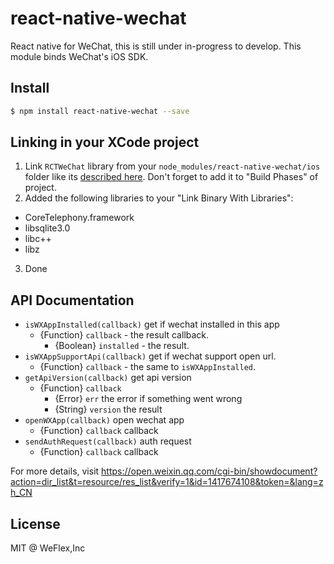 # react-native-wechat

React native for WeChat, this is still under in-progress to develop.
This module binds WeChat's iOS SDK.

## Install

```sh
$ npm install react-native-wechat --save
```

## Linking in your XCode project

1. Link `RCTWeChat` library from your `node_modules/react-native-wechat/ios` folder like its
  [described here](http://facebook.github.io/react-native/docs/linking-libraries-ios.html).
  Don't forget to add it to "Build Phases" of project.
2. Added the following libraries to your "Link Binary With Libraries":
  - CoreTelephony.framework
  - libsqlite3.0
  - libc++
  - libz
3. Done

## API Documentation

- `isWXAppInstalled(callback)` get if wechat installed in this app
  - {Function} `callback` - the result callback.
    - {Boolean} `installed` - the result.
- `isWXAppSupportApi(callback)` get if wechat support open url.
  - {Function} `callback` - the same to `isWXAppInstalled`.
- `getApiVersion(callback)` get api version
  - {Function} `callback`
    - {Error} `err` the error if something went wrong
    - {String} `version` the result
- `openWXApp(callback)` open wechat app
  - {Function} `callback` callback
- `sendAuthRequest(callback)` auth request
  - {Function} `callback` callback

For more details, visit https://open.weixin.qq.com/cgi-bin/showdocument?action=dir_list&t=resource/res_list&verify=1&id=1417674108&token=&lang=zh_CN

## License

MIT @ WeFlex,Inc

